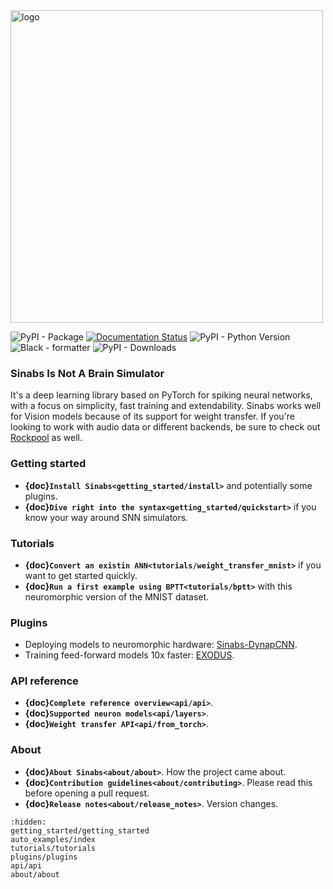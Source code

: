<img src="_static/sinabs-logo-lowercase.png" alt="logo" width="500"/>

![PyPI - Package](https://img.shields.io/pypi/v/sinabs.svg) 
[![Documentation Status](https://img.shields.io/badge/docs-ok-green)](https://aictx.gitlab.io/sinabs) 
![PyPI - Python Version](https://img.shields.io/pypi/pyversions/sinabs?logo=python) 
![Black - formatter](https://img.shields.io/badge/code%20style-black-black) 
![PyPI - Downloads](https://img.shields.io/pypi/dd/sinabs)

### **Sinabs Is Not A Brain Simulator**
It's a deep learning library based on PyTorch for spiking neural networks, with a focus on simplicity, fast training and extendability. Sinabs works well for Vision models because of its support for weight transfer. If you're looking to work with audio data or different backends, be sure to check out [Rockpool](https://rockpool.ai/) as well.

### Getting started
* **{doc}`Install Sinabs<getting_started/install>`** and potentially some plugins.
* **{doc}`Dive right into the syntax<getting_started/quickstart>`** if you know your way around SNN simulators.

### Tutorials
* **{doc}`Convert an existin ANN<tutorials/weight_transfer_mnist>`** if you want to get started quickly.
* **{doc}`Run a first example using BPTT<tutorials/bptt>`** with this neuromorphic version of the MNIST dataset.

### Plugins
* Deploying models to neuromorphic hardware: [Sinabs-DynapCNN](https://synsense.gitlab.io/sinabs-dynapcnn/).
* Training feed-forward models 10x faster: [EXODUS](https://github.com/synsense/sinabs-exodus).

### API reference
* **{doc}`Complete reference overview<api/api>`**. 
* **{doc}`Supported neuron models<api/layers>`**.
* **{doc}`Weight transfer API<api/from_torch>`**. 

### About
* **{doc}`About Sinabs<about/about>`**. How the project came about.
* **{doc}`Contribution guidelines<about/contributing>`**. Please read this before opening a pull request.
* **{doc}`Release notes<about/release_notes>`**. Version changes.

```{toctree}
:hidden:
getting_started/getting_started
auto_examples/index
tutorials/tutorials
plugins/plugins
api/api
about/about
```
